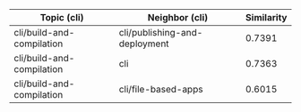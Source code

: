 | Topic (cli) | Neighbor (cli) | Similarity |
|-------------|-------------------|------------|
| cli/build-and-compilation | cli/publishing-and-deployment | 0.7391 |
| cli/build-and-compilation | cli | 0.7363 |
| cli/build-and-compilation | cli/file-based-apps | 0.6015 |
